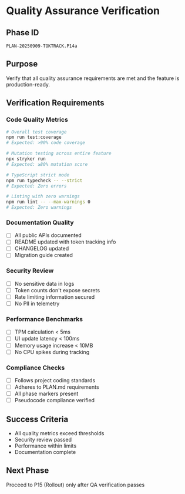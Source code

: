 # Quality Assurance Verification

## Phase ID
`PLAN-20250909-TOKTRACK.P14a`

## Purpose
Verify that all quality assurance requirements are met and the feature is production-ready.

## Verification Requirements

### Code Quality Metrics
```bash
# Overall test coverage
npm run test:coverage
# Expected: >90% code coverage

# Mutation testing across entire feature
npx stryker run
# Expected: ≥80% mutation score

# TypeScript strict mode
npm run typecheck -- --strict
# Expected: Zero errors

# Linting with zero warnings
npm run lint -- --max-warnings 0
# Expected: Zero warnings
```

### Documentation Quality
- [ ] All public APIs documented
- [ ] README updated with token tracking info
- [ ] CHANGELOG updated
- [ ] Migration guide created

### Security Review
- [ ] No sensitive data in logs
- [ ] Token counts don't expose secrets
- [ ] Rate limiting information secured
- [ ] No PII in telemetry

### Performance Benchmarks
- [ ] TPM calculation < 5ms
- [ ] UI update latency < 100ms
- [ ] Memory usage increase < 10MB
- [ ] No CPU spikes during tracking

### Compliance Checks
- [ ] Follows project coding standards
- [ ] Adheres to PLAN.md requirements
- [ ] All phase markers present
- [ ] Pseudocode compliance verified

## Success Criteria
- All quality metrics exceed thresholds
- Security review passed
- Performance within limits
- Documentation complete

## Next Phase
Proceed to P15 (Rollout) only after QA verification passes